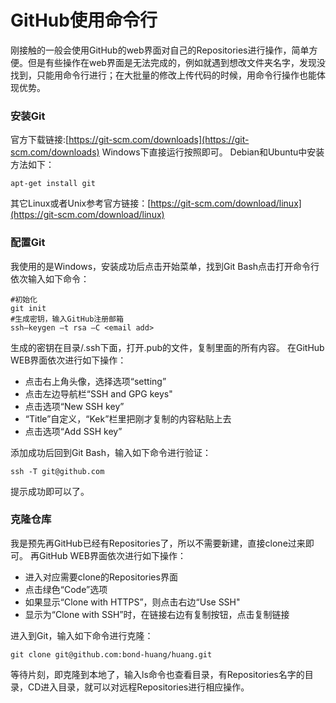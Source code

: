 # GitHub使用命令行
刚接触的一般会使用GitHub的web界面对自己的Repositories进行操作，简单方便。但是有些操作在web界面是无法完成的，例如就遇到想改文件夹名字，发现没找到，只能用命令行进行；在大批量的修改上传代码的时候，用命令行操作也能体现优势。
### 安装Git
官方下载链接:[https://git-scm.com/downloads](https://git-scm.com/downloads)
Windows下直接运行按照即可。
Debian和Ubuntu中安装方法如下：
```shell
apt-get install git
```
其它Linux或者Unix参考官方链接：[https://git-scm.com/download/linux](https://git-scm.com/download/linux)
### 配置Git
我使用的是Windows，安装成功后点击开始菜单，找到Git Bash点击打开命令行
依次输入如下命令：
```shell
#初始化
git init
#生成密钥，输入GitHub注册邮箱
ssh–keygen –t rsa –C <email add>
```
生成的密钥在目录<User directory>/.ssh下面，打开.pub的文件，复制里面的所有内容。
在GitHub WEB界面依次进行如下操作：
- 点击右上角头像，选择选项“setting”
- 点击左边导航栏“SSH and GPG keys"
- 点击选项“New SSH key”
- “Title”自定义，“Kek”栏里把刚才复制的内容粘贴上去
- 点击选项“Add SSH key”

添加成功后回到Git Bash，输入如下命令进行验证：
```shell
ssh -T git@github.com
```
提示成功即可以了。
### 克隆仓库
我是预先再GitHub已经有Repositories了，所以不需要新建，直接clone过来即可。
再GitHub WEB界面依次进行如下操作：
- 进入对应需要clone的Repositories界面
- 点击绿色“Code”选项
- 如果显示“Clone with HTTPS”，则点击右边“Use SSH"
- 显示为“Clone with SSH”时，在链接右边有复制按钮，点击复制链接

进入到Git，输入如下命令进行克隆：
```shell
git clone git@github.com:bond-huang/huang.git
```
等待片刻，即克隆到本地了，输入ls命令也查看目录，有Repositories名字的目录，CD进入目录，就可以对远程Repositories进行相应操作。
